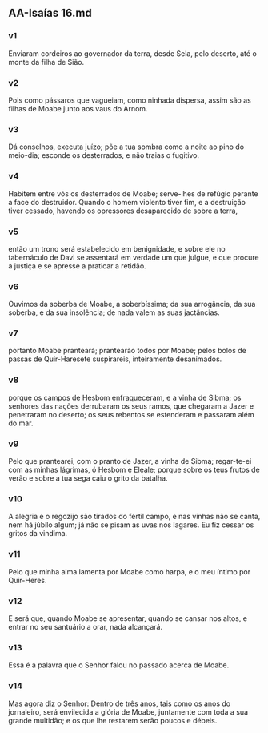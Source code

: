 ## AA-Isaías 16.md
### v1
 Enviaram cordeiros ao governador da terra, desde Sela, pelo deserto, até o monte da filha de Sião.
### v2
 Pois como pássaros que vagueiam, como ninhada dispersa, assim são as filhas de Moabe junto aos vaus do Arnom.
### v3
 Dá conselhos, executa juízo; põe a tua sombra como a noite ao pino do meio-dia; esconde os desterrados, e não traias o fugitivo.
### v4
 Habitem entre vós os desterrados de Moabe; serve-lhes de refúgio perante a face do destruidor. Quando o homem violento tiver fim, e a destruição tiver cessado, havendo os opressores desaparecido de sobre a terra,
### v5
 então um trono será estabelecido em benignidade, e sobre ele no tabernáculo de Davi se assentará em verdade um que julgue, e que procure a justiça e se apresse a praticar a retidão.
### v6
 Ouvimos da soberba de Moabe, a soberbíssima; da sua arrogância, da sua soberba, e da sua insolência; de nada valem as suas jactâncias.
### v7
 portanto Moabe pranteará; prantearão todos por Moabe; pelos bolos de passas de Quir-Haresete suspirareis, inteiramente desanimados.
### v8
 porque os campos de Hesbom enfraqueceram, e a vinha de Sibma; os senhores das nações derrubaram os seus ramos, que chegaram a Jazer e penetraram no deserto; os seus rebentos se estenderam e passaram além do mar.
### v9
 Pelo que prantearei, com o pranto de Jazer, a vinha de Sibma; regar-te-ei com as minhas lágrimas, ó Hesbom e Eleale; porque sobre os teus frutos de verão e sobre a tua sega caiu o grito da batalha.
### v10
 A alegria e o regozijo são tirados do fértil campo, e nas vinhas não se canta, nem há júbilo algum; já não se pisam as uvas nos lagares. Eu fiz cessar os gritos da vindima.
### v11
 Pelo que minha alma lamenta por Moabe como harpa, e o meu íntimo por Quir-Heres.
### v12
 E será que, quando Moabe se apresentar, quando se cansar nos altos, e entrar no seu santuário a orar, nada alcançará.
### v13
 Essa é a palavra que o Senhor falou no passado acerca de Moabe.
### v14
 Mas agora diz o Senhor: Dentro de três anos, tais como os anos do jornaleiro, será envilecida a glória de Moabe, juntamente com toda a sua grande multidão; e os que lhe restarem serão poucos e débeis.
